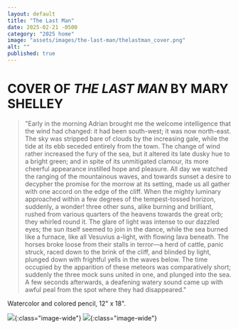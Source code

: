 ```yaml
---
layout: default
title: "The Last Man"
date: 2025-02-21 -0500
category: "2025 home"
image: "assets/images/the-last-man/thelastman_cover.png"
alt: ""
published: true
---
```


# COVER OF *THE LAST MAN* BY MARY SHELLEY

> "Early in the morning Adrian brought me the welcome intelligence that the wind had changed: it had been south-west; it was now north-east. The sky was stripped bare of clouds by the increasing gale, while the tide at its ebb seceded entirely from the town. The change of wind rather increased the fury of the sea, but it altered its late dusky hue to a bright green; and in spite of its unmitigated clamour, its more cheerful appearance instilled hope and pleasure. All day we watched the ranging of the mountainous waves, and towards sunset a desire to decypher the promise for the morrow at its setting, made us all gather with one accord on the edge of the cliff. When the mighty luminary approached within a few degrees of the tempest-tossed horizon, suddenly, a wonder! three other suns, alike burning and brilliant, rushed from various quarters of the heavens towards the great orb; they whirled round it. The glare of light was intense to our dazzled eyes; the sun itself seemed to join in the dance, while the sea burned like a furnace, like all Vesuvius a-light, with flowing lava beneath. The horses broke loose from their stalls in terror—a herd of cattle, panic struck, raced down to the brink of the cliff, and blinded by light, plunged down with frightful yells in the waves below. The time occupied by the apparition of these meteors was comparatively short; suddenly the three mock suns united in one, and plunged into the sea. A few seconds afterwards, a deafening watery sound came up with awful peal from the spot where they had disappeared."   

Watercolor and colored pencil, 12" x 18".

![](assets/images/the-last-man/thelastman_cover.png){:class="image-wide"}
![](assets/images/the-last-man/thelastman_small.png){:class="image-wide"}